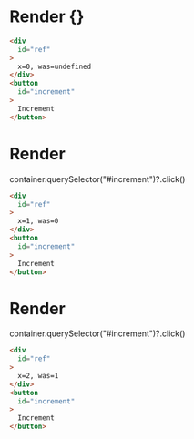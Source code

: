 # Render {}
```html
<div
  id="ref"
>
  x=0, was=undefined
</div>
<button
  id="increment"
>
  Increment
</button>
```


# Render 
container.querySelector("#increment")?.click()

```html
<div
  id="ref"
>
  x=1, was=0
</div>
<button
  id="increment"
>
  Increment
</button>
```


# Render 
container.querySelector("#increment")?.click()

```html
<div
  id="ref"
>
  x=2, was=1
</div>
<button
  id="increment"
>
  Increment
</button>
```